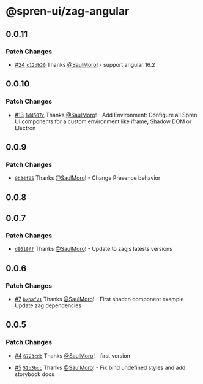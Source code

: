 # @spren-ui/zag-angular

## 0.0.11

### Patch Changes

- [#24](https://github.com/spren-ui/spren-ui/pull/24) [`c12db20`](https://github.com/spren-ui/spren-ui/commit/c12db20e77aabfab7583576f6c5d557edafc7e24) Thanks [@SaulMoro](https://github.com/SaulMoro)! - support angular 16.2

## 0.0.10

### Patch Changes

- [#13](https://github.com/spren-ui/spren-ui/pull/13) [`1dd507c`](https://github.com/spren-ui/spren-ui/commit/1dd507cb624a9ed1dc1409f69bca63aa59b49024) Thanks [@SaulMoro](https://github.com/SaulMoro)! - Add Environment: Configure all Spren UI components for a custom environment like iframe, Shadow DOM or Electron

## 0.0.9

### Patch Changes

- [`0b34f05`](https://github.com/spren-ui/spren-ui/commit/0b34f0559423facd70c11f41a15f19529e2c97a6) Thanks [@SaulMoro](https://github.com/SaulMoro)! - Change Presence behavior

## 0.0.8

## 0.0.7

### Patch Changes

- [`d8618ff`](https://github.com/spren-ui/spren-ui/commit/d8618ff07ffd1f28b72d7c216fe7d14665bfa8de) Thanks [@SaulMoro](https://github.com/SaulMoro)! - Update to zagjs latests versions

## 0.0.6

### Patch Changes

- [#7](https://github.com/spren-ui/spren-ui/pull/7) [`b2baf71`](https://github.com/spren-ui/spren-ui/commit/b2baf7194c138b8f411f4ae1179dda82e1f3381a) Thanks [@SaulMoro](https://github.com/SaulMoro)! - First shadcn component example
  Update zag dependencies

## 0.0.5

### Patch Changes

- [#4](https://github.com/spren-ui/spren-ui/pull/4) [`6723cdb`](https://github.com/spren-ui/spren-ui/commit/6723cdba25a50fa62c260302712b805b8ac32591) Thanks [@SaulMoro](https://github.com/SaulMoro)! - first version

- [#5](https://github.com/spren-ui/spren-ui/pull/5) [`51b3bdc`](https://github.com/spren-ui/spren-ui/commit/51b3bdc8f31b6168c4675e17cb2976d97b825f10) Thanks [@SaulMoro](https://github.com/SaulMoro)! - Fix bind undefined styles and add storybook docs
